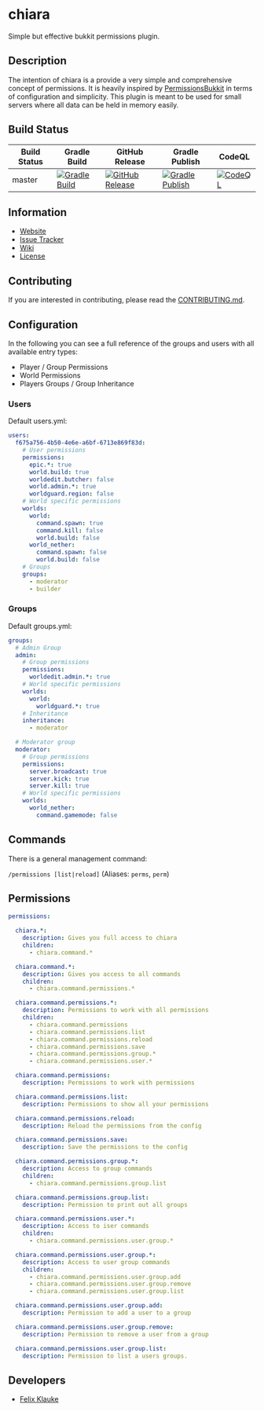 # chiara
Simple but effective bukkit permissions plugin.

## Description
The intention of chiara is a provide a very simple and comprehensive concept of permissions. It is heavily
inspired by [PermissionsBukkit](https://github.com/SpaceManiac/PermissionsBukkit) in terms of
configuration and simplicity. This plugin is meant to be used for small servers where all data can
be held in memory easily.

## Build Status
| Build Status 	| Gradle Build                                                                                                                                                                          	| GitHub Release                                                                                                                                                                            	| Gradle Publish                                                                                                                                                                            	| CodeQL                                                                                                                                                            	|
|--------------	|---------------------------------------------------------------------------------------------------------------------------------------------------------------------------------------	|-------------------------------------------------------------------------------------------------------------------------------------------------------------------------------------------	|-------------------------------------------------------------------------------------------------------------------------------------------------------------------------------------------	|-------------------------------------------------------------------------------------------------------------------------------------------------------------------	|
| master       	| [![Gradle Build](https://github.com/mysteryworlds/chiara/actions/workflows/gradle.yml/badge.svg?branch=master)](https://github.com/mysteryworlds/chiara/actions/workflows/gradle.yml) 	| [![GitHub Release](https://github.com/mysteryworlds/chiara/actions/workflows/create-release.yml/badge.svg)](https://github.com/mysteryworlds/chiara/actions/workflows/create-release.yml) 	| [![Gradle Publish](https://github.com/mysteryworlds/chiara/actions/workflows/gradle-publish.yml/badge.svg)](https://github.com/mysteryworlds/chiara/actions/workflows/gradle-publish.yml) 	| [![CodeQL](https://github.com/mysteryworlds/chiara/actions/workflows/codeql.yml/badge.svg)](https://github.com/mysteryworlds/chiara/actions/workflows/codeql.yml) 	|

## Information
- [Website](https://www.mysteryworlds.com)
- [Issue Tracker](https://github.com/mysteryworlds/chiara/issues)
- [Wiki](https://github.com/mysteryworlds/chiara/wiki)
- [License](LICENSE)

## Contributing
If you are interested in contributing, please read the [CONTRIBUTING.md](CONTRIBUTING.md).

## Configuration

In the following you can see a full reference of the groups and users with all available entry types:
- Player / Group Permissions
- World Permissions
- Players Groups / Group Inheritance

### Users
Default users.yml:
```yaml
users:
  f675a756-4b50-4e6e-a6bf-6713e869f83d:
    # User permissions
    permissions:
      epic.*: true
      world.build: true
      worldedit.butcher: false
      world.admin.*: true
      worldguard.region: false
    # World specific permissions
    worlds:
      world:
        command.spawn: true
        command.kill: false
        world.build: false
      world_nether:
        command.spawn: false
        world.build: false
    # Groups
    groups:
      - moderator
      - builder
```

### Groups
Default groups.yml:
```yaml
groups:
  # Admin Group
  admin:
    # Group permissions
    permissions:
      worldedit.admin.*: true
    # World specific permissions
    worlds:
      world:
        worldguard.*: true
    # Inheritance
    inheritance:
      - moderator

  # Moderator group
  moderator:
    # Group permissions
    permissions:
      server.broadcast: true
      server.kick: true
      server.kill: true
    # World specific permissions
    worlds:
      world_nether:
        command.gamemode: false
```

## Commands

There is a general management command:

`/permissions [list|reload]` (Aliases: `perms`, `perm`)

## Permissions
```yaml
permissions:

  chiara.*:
    description: Gives you full access to chiara
    children:
      - chiara.command.*

  chiara.command.*:
    description: Gives you access to all commands
    children:
      - chiara.command.permissions.*

  chiara.command.permissions.*:
    description: Permissions to work with all permissions
    children:
      - chiara.command.permissions
      - chiara.command.permissions.list
      - chiara.command.permissions.reload
      - chiara.command.permissions.save
      - chiara.command.permissions.group.*
      - chiara.command.permissions.user.*

  chiara.command.permissions:
    description: Permissions to work with permissions

  chiara.command.permissions.list:
    description: Permissions to show all your permissions

  chiara.command.permissions.reload:
    description: Reload the permissions from the config

  chiara.command.permissions.save:
    description: Save the permissions to the config

  chiara.command.permissions.group.*:
    description: Access to group commands
    children:
      - chiara.command.permissions.group.list

  chiara.command.permissions.group.list:
    description: Permission to print out all groups

  chiara.command.permissions.user.*:
    description: Access to iser commands
    children:
      - chiara.command.permissions.user.group.*

  chiara.command.permissions.user.group.*:
    description: Access to user group commands
    children:
      - chiara.command.permissions.user.group.add
      - chiara.command.permissions.user.group.remove
      - chiara.command.permissions.user.group.list

  chiara.command.permissions.user.group.add:
    description: Permission to add a user to a group

  chiara.command.permissions.user.group.remove:
    description: Permission to remove a user from a group

  chiara.command.permissions.user.group.list:
    description: Permission to list a users groups.
```

## Developers
- [Felix Klauke](https://github.com/felixklauke)
